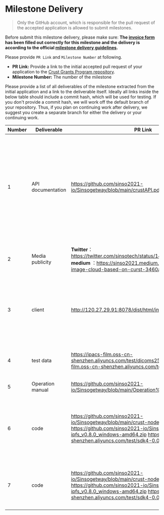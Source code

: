 # Milestone Delivery

> Only the GitHub account, which is responsible for the pull request of the accepted application is allowed to submit milestones.

Before submit this milestone delivery, please make sure: **The [invoice form](https://docs.google.com/forms/d/e/1FAIpQLSfxKTRtoMzvqQiBL71YXA6gxl_XSsyNBHEBksFFC2AwWReU1w/viewform?usp=sf_link) has been filled out correctly for this milestone and the delivery is according to the official [milestone delivery guidelines](https://github.com/sinso2021-io/Crust-Grant-Milestone-Delivery/blob/main/deliveries/milestone-deliverables-guidelines.md).**

Please provide `PR Link` and `Milestone Number` at following.

- **PR Link:** Provide a link to the initial accepted pull request of your application to the [Crust Grants Program repository](https://github.com/crustio/Crust-Grants-Program).
- **Milestone Number:** The number of the milestone

Please provide a list of all deliverables of the milestone extracted from the initial application and a link to the deliverable itself. Ideally all links inside the below table should include a commit hash, which will be used for testing. If you don't provide a commit hash, we will work off the default branch of your repository. Thus, if you plan on continuing work after delivery, we suggest you create a separate branch for either the delivery or your continuing work.

| Number | Deliverable | PR Link | Notes |
| ------ | ----------- | ------- | ----- |
|   1      |     API  documentation        |   https://github.com/sinso2021-io/Sinsogetway/blob/main/crustAPI.pdf      | After the deployment of the crust node, it can be used to publish files and connect with the crust network<br/>API server completes the integrated image and data interface, which can upload local files, download and view. |
| 2 | Media publicity | **Twitter**：https://twitter.com/sinsotech/status/1415490994313646082  **medium** ：https://sinso2021.medium.com/distributed-image-cloud-based-on-curst-3460a18f0d79 | This paper introduces how sinso combines crust and applied medical big data |
| 3 | client | http://120.27.29.91:8078/dist/html/index.html | You can upload and download local medical files through the front end. And embedded in the medical file browser to read and view the file. |
| 4 | test data | https://ipacs-film.oss-cn-shenzhen.aliyuncs.com/test/dicoms252k.zip                                                           https://ipacs-film.oss-cn-shenzhen.aliyuncs.com/test/dicoms21m.zip | Two compressed package tests are provided                dicoms252k.zip    dicoms21m.zip |
| 5 | Operation manual | https://github.com/sinso2021-io/Sinsogetway/blob/main/Operation%20manual.docx | Operation manual |
| 6 | code | https://github.com/sinso2021-io/Sinsogetway/blob/main/crust-node.zip                                                                         https://github.com/sinso2021-io/Sinsogetway/blob/main/go-ipfs_v0.8.0_windows-amd64.zip                                                                           https://ipacs-film.oss-cn-shenzhen.aliyuncs.com/test/sdk4-0.0.1-SNAPSHOT.jar | Support the encrypted storage of patient data, avoid the leakage of patient privacy, improve information security protection |
| 7 | code | https://github.com/sinso2021-io/Sinsogetway/blob/main/crust-node.zip                                                                         https://github.com/sinso2021-io/Sinsogetway/blob/main/go-ipfs_v0.8.0_windows-amd64.zip                                                                           https://ipacs-film.oss-cn-shenzhen.aliyuncs.com/test/sdk4-0.0.1-SNAPSHOT.jar | It can read DICOM image, zoom, measure, adjust window width and level, and play back dynamically |
|  |  |  |  |

